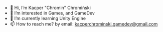 - 👋 Hi, I’m Kacper "Chromin" Chromiński
- 👀 I’m interested in Games, and GameDev
- 🌱 I’m currently learning Unity Engine
- 📫 How to reach me? by email: kacperchrominski.gamedev@gmail.com

<!---
MrChromInSky/MrChromInSky is a ✨ special ✨ repository because its `README.md` (this file) appears on your GitHub profile.
You can click the Preview link to take a look at your changes.
--->
